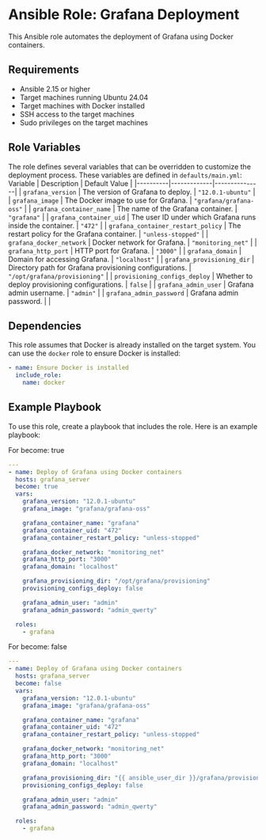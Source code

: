 # Ansible Role: Grafana Deployment

This Ansible role automates the deployment of Grafana using Docker containers.

## Requirements

- Ansible 2.15 or higher
- Target machines running Ubuntu 24.04
- Target machines with Docker installed
- SSH access to the target machines
- Sudo privileges on the target machines

## Role Variables

The role defines several variables that can be overridden to customize the deployment process. These variables are defined in `defaults/main.yml`:
   Variable | Description | Default Value |
 |----------|-------------|---------------|
 | `grafana_version` | The version of Grafana to deploy. | `"12.0.1-ubuntu"` |
 | `grafana_image` | The Docker image to use for Grafana. | `"grafana/grafana-oss"` |
 | `grafana_container_name` | The name of the Grafana container. | `"grafana"` |
 | `grafana_container_uid` | The user ID under which Grafana runs inside the container. | `"472"` |
 | `grafana_container_restart_policy` | The restart policy for the Grafana container. | `"unless-stopped"` |
 | `grafana_docker_network` | Docker network for Grafana. | `"monitoring_net"` |
 | `grafana_http_port` | HTTP port for Grafana. | `"3000"` |
 | `grafana_domain` | Domain for accessing Grafana. | `"localhost"` |
 | `grafana_provisioning_dir` | Directory path for Grafana provisioning configurations. | `"/opt/grafana/provisioning"` |
 | `provisioning_configs_deploy` | Whether to deploy provisioning configurations. | `false` |
 | `grafana_admin_user` | Grafana admin username. | `"admin"` |
 | `grafana_admin_password` | Grafana admin password. |  |

## Dependencies

This role assumes that Docker is already installed on the target system. You can use the `docker` role to ensure Docker is installed:

```yaml
- name: Ensure Docker is installed
  include_role:
    name: docker
```

## Example Playbook

To use this role, create a playbook that includes the role. Here is an example playbook:

For become: true
```yaml
---
- name: Deploy of Grafana using Docker containers
  hosts: grafana_server
  become: true
  vars:
    grafana_version: "12.0.1-ubuntu"
    grafana_image: "grafana/grafana-oss"

    grafana_container_name: "grafana"
    grafana_container_uid: "472"
    grafana_container_restart_policy: "unless-stopped"

    grafana_docker_network: "monitoring_net"
    grafana_http_port: "3000"
    grafana_domain: "localhost"

    grafana_provisioning_dir: "/opt/grafana/provisioning"
    provisioning_configs_deploy: false

    grafana_admin_user: "admin"
    grafana_admin_password: "admin_qwerty"

  roles:
    - grafana

```

For become: false

```yaml
---
- name: Deploy of Grafana using Docker containers
  hosts: grafana_server
  become: false
  vars:
    grafana_version: "12.0.1-ubuntu"
    grafana_image: "grafana/grafana-oss"

    grafana_container_name: "grafana"
    grafana_container_uid: "472"
    grafana_container_restart_policy: "unless-stopped"

    grafana_docker_network: "monitoring_net"
    grafana_http_port: "3000"
    grafana_domain: "localhost"

    grafana_provisioning_dir: "{{ ansible_user_dir }}/grafana/provisioning"
    provisioning_configs_deploy: false

    grafana_admin_user: "admin"
    grafana_admin_password: "admin_qwerty"

  roles:
    - grafana

```
